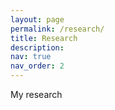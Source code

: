 ```yaml
---
layout: page
permalink: /research/
title: Research
description:
nav: true
nav_order: 2
---
```


My research
